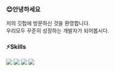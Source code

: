 ### 😊안녕하세요
저의 깃헙에 방문하신 것을 환영합니다.<br>
우리모두 꾸준히 성장하는 개발자가 되어봅시다.

### ⚡Skills
<img src="https://img.shields.io/badge/springboot-6DB33F?style=flat-square&logo=Springboot&logoColor=white"/> <img src="https://img.shields.io/badge/java-000000?style=flat-square&logo=OpenJDK&logoColor=white"/> <img src="https://img.shields.io/badge/mariaDB-1F305F?style=flat-square&logo=mariadbfoundation&logoColor=white"/> <img src="https://img.shields.io/badge/JPA-6DB33F?style=flat-square&logo=amazondynamodb&logoColor=white"/> 

<!--
**oyatrij/oyatrij** is a ✨ _special_ ✨ repository because its `README.md` (this file) appears on your GitHub profile.

Here are some ideas to get you started:

- 🔭 I’m currently working on ...
- 🌱 I’m currently learning ...
- 👯 I’m looking to collaborate on ...
- 🤔 I’m looking for help with ...
- 💬 Ask me about ...
- 📫 How to reach me: ...
- 😄 Pronouns: ...
- ⚡ Fun fact: ...
-->
